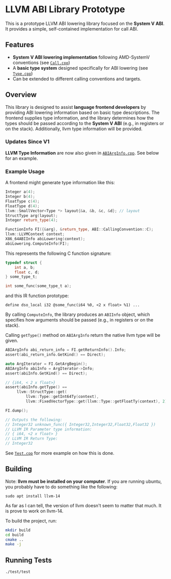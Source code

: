 # LLVM ABI Library Prototype  

This is a prototype LLVM ABI lowering library focused on the **System V ABI**. It provides a simple, self-contained implementation for call ABI. 

## Features  

- **System V ABI lowering implementation** following AMD-SystemV conventions  (see [`Call.cpp`](./src/Call.cpp))  
- A **basic type system** designed specifically for ABI lowering (see [`Type.cpp`](./src/Type.cpp))  
- Can be extended to different calling conventions and targets.

## Overview  

This library is designed to assist **language frontend developers** by providing ABI lowering information based on basic type descriptions. The frontend supplies type information, and the library determines how the types should be passed according to the **System V ABI** (e.g., in registers or on the stack).  Additionally, llvm type information will be provided.

### Updates Since V1

**LLVM Type Information** are now also given in [`ABIArgInfo.cpp`](./src/Function.cpp). See below for an example.

### Example Usage  

A frontend might generate type information like this:  

```cpp
Integer a(4);
Integer b(4);
FloatType c(4);
FloatType d(4);
llvm::SmallVector<Type *> layout{&a, &b, &c, &d}; // layout
StructType arg(layout);
Integer return_type(4);

FunctionInfo FI({&arg}, &return_type, ABI::CallingConvention::C);
llvm::LLVMContext context;
X86_64ABIInfo abiLowering(context);
abiLowering.ComputeInfo(FI);
```

This represents the following C function signature:

```c
typedef struct {
    int a, b;
    float c, d;
} some_type_t;

int some_func(some_type_t a);
```

and this IR function prototype:
```
define dso_local i32 @some_func(i64 %0, <2 x float> %1) ...
```

By calling `ComputeInfo`, the library produces an `ABIInfo` object, which specifies how arguments should be passed (e.g., in registers or on the stack).

Calling `getType()` method on `ABIArgInfo` return the native llvm type will be given.

```c
ABIArgInfo abi_return_info = FI.getReturnInfo().Info;
assert(abi_return_info.GetKind() == Direct);

auto ArgIterator = FI.GetArgBegin();
ABIArgInfo abiInfo = ArgIterator->Info;
assert(abiInfo.GetKind() == Direct);

// {i64, < 2 x float>}
assert(abiInfo.getType() ==
     llvm::StructType::get(
         llvm::Type::getInt64Ty(context),
         llvm::FixedVectorType::get(llvm::Type::getFloatTy(context), 2)));

FI.dump();

// Outputs the following: 
// Integer32 unknown_func({ Integer32,Integer32,Float32,Float32 })
// LLVM IR Parameter type information:
// { i64, <2 x float> }
// LLVM IR Return Type:
// Integer32 
```


See [`Test.cpp`](./test/test.cpp) for more example on how this is done.
## Building  

Note: **llvm must be installed on your computer**. If you are running ubuntu, you probably have to do 
something like the following: 

```
sudo apt install llvm-14
```

As far as I can tell, the version of llvm doesn't seem to matter that much. It is prove to work on llvm-14.


To build the project, run:  

```sh
mkdir build
cd build
cmake .. 
make -j
```

## Running Tests

```
./test/test 
``` 

